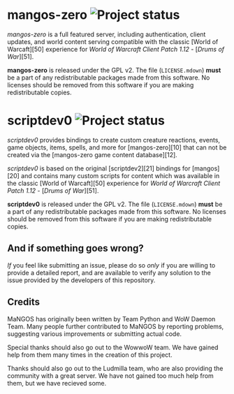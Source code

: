 mangos-zero ![Project status](http://getmangos.com/assets/img/repository-status-maintained.png)
===========
*mangos-zero* is a full featured server, including authentication, client updates,
and world content serving compatible with the classic [World of Warcaft][50]
experience for *World of Warcraft Client Patch 1.12* - [_Drums of War_][51].

**mangos-zero** is released under the GPL v2.  The file (`LICENSE.mdown`) **must**
be a part of any redistributable packages made from this software.  No licenses
should be removed from this software if you are making redistributable copies.

scriptdev0 ![Project status](http://getmangos.com/assets/img/repository-status-maintained.png)
==========
*scriptdev0* provides bindings to create custom creature reactions, events,
game objects, items, spells, and more for [mangos-zero][10] that can not be
created via the [mangos-zero game content database][12].

*scriptdev0* is based on the original [scriptdev2][21] bindings for [mangos][20]
and contains many custom scripts for content which was available in the classic
[World of Warcaft][50] experience for *World of Warcraft Client Patch 1.12* -
[_Drums of War_][51].

**scriptdev0** is released under the GPL v2.  The file (`LICENSE.mdown`) **must**
be a part of any redistributable packages made from this software.  No licenses
should be removed from this software if you are making redistributable copies.

And if something goes wrong?
----------------------------
_If_ you feel like submitting an issue, please do so *only* if you are willing
to provide a detailed report, and are available to verify any solution to the
issue provided by the developers of this repository.


Credits
-------
MaNGOS has originally been written by Team Python and WoW Daemon Team. Many
people further contributed to MaNGOS by reporting problems, suggesting various
improvements or submitting actual code.

Special thanks should also go out to the WowwoW team. We have gained help from
them many times in the creation of this project.

Thanks should also go out to the Ludmilla team, who are also providing the
community with a great server. We have not gained too much help from them,
but we have recieved some.